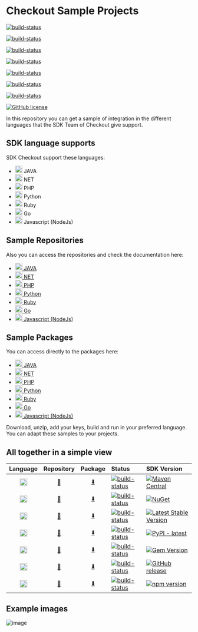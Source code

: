 # Checkout Sample Projects

[![build-status](https://github.com/checkout/sample-projects/actions/workflows/create_java_package.yml/badge.svg)](https://github.com/checkout/sample-projects/actions/workflows/create_java_package.yml)

[![build-status](https://github.com/checkout/sample-projects/actions/workflows/create_net_package.yml/badge.svg)](https://github.com/checkout/sample-projects/actions/workflows/create_net_package.yml)

[![build-status](https://github.com/checkout/sample-projects/actions/workflows/create_php_package.yml/badge.svg)](https://github.com/checkout/sample-projects/actions/workflows/create_php_package.yml)

[![build-status](https://github.com/checkout/sample-projects/actions/workflows/create_python_package.yml/badge.svg)](https://github.com/checkout/sample-projects/actions/workflows/create_python_package.yml)

[![build-status](https://github.com/checkout/sample-projects/actions/workflows/create_ruby_package.yml/badge.svg)](https://github.com/checkout/sample-projects/actions/workflows/create_ruby_package.yml)

[![build-status](https://github.com/checkout/sample-projects/actions/workflows/create_go_package.yml/badge.svg)](https://github.com/checkout/sample-projects/actions/workflows/create_go_package.yml)

[![build-status](https://github.com/checkout/sample-projects/actions/workflows/create_node_package.yml/badge.svg)](https://github.com/checkout/sample-projects/actions/workflows/create_node_package.yml)

[![GitHub license](https://img.shields.io/github/license/checkout/sample-projects.svg)](https://github.com/checkout/sample-projects/blob/main/LICENSE)

In this repository you can get a sample of integration in the different languages that the SDK Team of Checkout give support.

## SDK language supports
SDK Checkout support these languages:

- <img src="https://cdn.jsdelivr.net/gh/devicons/devicon/icons/java/java-original.svg" width="20" height="20"> JAVA
- <img src="https://cdn.jsdelivr.net/gh/devicons/devicon/icons/dot-net/dot-net-original.svg" width="20" height="20"> NET
- <img src="https://cdn.jsdelivr.net/gh/devicons/devicon/icons/php/php-original.svg" width="20" height="20"> PHP
- <img src="https://cdn.jsdelivr.net/gh/devicons/devicon/icons/python/python-original.svg" width="20" height="20"> Python
- <img src="https://cdn.jsdelivr.net/gh/devicons/devicon/icons/ruby/ruby-original.svg" width="20" height="20"> Ruby
- <img src="https://cdn.jsdelivr.net/gh/devicons/devicon/icons/go/go-original.svg" width="20" height="20"> Go
- <img src="https://cdn.jsdelivr.net/gh/devicons/devicon/icons/javascript/javascript-original.svg" width="20" height="20"> Javascript (NodeJs)

## Sample Repositories
Also you can access the repositories and check the documentation here:
- [<img src="https://cdn.jsdelivr.net/gh/devicons/devicon/icons/java/java-original.svg" width="20" height="20"> JAVA ](https://github.com/checkout/sample-projects/tree/main/java)
- [<img src="https://cdn.jsdelivr.net/gh/devicons/devicon/icons/dot-net/dot-net-original.svg" width="20" height="20"> NET](https://github.com/checkout/sample-projects/tree/main/net)
- [<img src="https://cdn.jsdelivr.net/gh/devicons/devicon/icons/php/php-original.svg" width="20" height="20"> PHP](https://github.com/checkout/sample-projects/tree/main/php)
- [<img src="https://cdn.jsdelivr.net/gh/devicons/devicon/icons/python/python-original.svg" width="20" height="20"> Python](https://github.com/checkout/sample-projects/tree/main/python)
- [<img src="https://cdn.jsdelivr.net/gh/devicons/devicon/icons/ruby/ruby-original.svg" width="20" height="20"> Ruby](https://github.com/checkout/sample-projects/tree/main/ruby)
- [<img src="https://cdn.jsdelivr.net/gh/devicons/devicon/icons/go/go-original.svg" width="20" height="20"> Go](https://github.com/checkout/sample-projects/tree/main/go)
- [<img src="https://cdn.jsdelivr.net/gh/devicons/devicon/icons/javascript/javascript-original.svg" width="20" height="20"> Javascript (NodeJs)](https://github.com/checkout/sample-projects/tree/main/node)

## Sample Packages
You can access directly to the packages here:
- [<img src="https://cdn.jsdelivr.net/gh/devicons/devicon/icons/java/java-original.svg" width="20" height="20"> JAVA](https://github.com/checkout/sample-projects/blob/packages/java.zip)
- [<img src="https://cdn.jsdelivr.net/gh/devicons/devicon/icons/dot-net/dot-net-original.svg" width="20" height="20"> NET](https://github.com/checkout/sample-projects/blob/packages/net.zip)
- [<img src="https://cdn.jsdelivr.net/gh/devicons/devicon/icons/php/php-original.svg" width="20" height="20"> PHP](https://github.com/checkout/sample-projects/blob/packages/php.zip)
- [<img src="https://cdn.jsdelivr.net/gh/devicons/devicon/icons/python/python-original.svg" width="20" height="20"> Python](https://github.com/checkout/sample-projects/blob/packages/python.zip)
- [<img src="https://cdn.jsdelivr.net/gh/devicons/devicon/icons/ruby/ruby-original.svg" width="20" height="20"> Ruby](https://github.com/checkout/sample-projects/blob/packages/ruby.zip)
- [<img src="https://cdn.jsdelivr.net/gh/devicons/devicon/icons/go/go-original.svg" width="20" height="20"> Go](https://github.com/checkout/sample-projects/blob/packages/go.zip)
- [<img src="https://cdn.jsdelivr.net/gh/devicons/devicon/icons/javascript/javascript-original.svg" width="20" height="20"> Javascript (NodeJs)](https://github.com/checkout/sample-projects/blob/packages/node.zip)

Download, unzip, add your keys, build and run in your preferred language. You can adapt these samples to your projects.

## All together in a simple view

| Language | Repository | Package | Status | SDK Version |
|:--------:|:----------:|:-------:|:-------|:------------|
| <img src="https://cdn.jsdelivr.net/gh/devicons/devicon/icons/java/java-original.svg" width="20" height="20"> | [:link:](https://github.com/checkout/sample-projects/tree/main/java) | [:arrow_down:](https://github.com/checkout/sample-projects/blob/packages/java.zip) | [![build-status](https://github.com/checkout/sample-projects/actions/workflows/create_java_package.yml/badge.svg)](https://github.com/checkout/sample-projects/actions/workflows/create_java_package.yml) | [![Maven Central](https://maven-badges.herokuapp.com/maven-central/com.checkout/checkout-sdk-java/badge.svg)](https://maven-badges.herokuapp.com/maven-central/com.checkout/checkout-sdk-java/) |
| <img src="https://cdn.jsdelivr.net/gh/devicons/devicon/icons/dot-net/dot-net-original.svg" width="20" height="20"> | [:link:](https://github.com/checkout/sample-projects/tree/main/net) | [:arrow_down:](https://github.com/checkout/sample-projects/blob/packages/net.zip) | [![build-status](https://github.com/checkout/sample-projects/actions/workflows/create_net_package.yml/badge.svg)](https://github.com/checkout/sample-projects/actions/workflows/create_net_package.yml) | [![NuGet](https://img.shields.io/nuget/v/CheckoutSDK.svg)](https://www.nuget.org/packages/CheckoutSDK) |
| <img src="https://cdn.jsdelivr.net/gh/devicons/devicon/icons/php/php-original.svg" width="20" height="20"> | [:link:](https://github.com/checkout/sample-projects/tree/main/php) | [:arrow_down:](https://github.com/checkout/sample-projects/blob/packages/php.zip) | [![build-status](https://github.com/checkout/sample-projects/actions/workflows/create_php_package.yml/badge.svg)](https://github.com/checkout/sample-projects/actions/workflows/create_php_package.yml) | [![Latest Stable Version](http://poser.pugx.org/checkout/checkout-sdk-php/v)](https://packagist.org/packages/checkout/checkout-sdk-php) |
| <img src="https://cdn.jsdelivr.net/gh/devicons/devicon/icons/python/python-original.svg" width="20" height="20"> | [:link:](https://github.com/checkout/sample-projects/tree/main/python) | [:arrow_down:](https://github.com/checkout/sample-projects/blob/packages/python.zip) | [![build-status](https://github.com/checkout/sample-projects/actions/workflows/create_python_package.yml/badge.svg)](https://github.com/checkout/sample-projects/actions/workflows/create_python_package.yml) | [![PyPI - latest](https://img.shields.io/pypi/v/checkout-sdk?label=latest&logo=pypi)](https://pypi.org/project/checkout-sdk) |
| <img src="https://cdn.jsdelivr.net/gh/devicons/devicon/icons/ruby/ruby-original.svg" width="20" height="20"> | [:link:](https://github.com/checkout/sample-projects/tree/main/ruby) | [:arrow_down:](https://github.com/checkout/sample-projects/blob/packages/ruby.zip) | [![build-status](https://github.com/checkout/sample-projects/actions/workflows/create_ruby_package.yml/badge.svg)](https://github.com/checkout/sample-projects/actions/workflows/create_ruby_package.yml) | [![Gem Version](https://badge.fury.io/rb/checkout_sdk.svg)](https://badge.fury.io/rb/checkout_sdk) |
| <img src="https://cdn.jsdelivr.net/gh/devicons/devicon/icons/go/go-original.svg" width="20" height="20"> | [:link:](https://github.com/checkout/sample-projects/tree/main/go) | [:arrow_down:](https://github.com/checkout/sample-projects/blob/packages/go.zip) | [![build-status](https://github.com/checkout/sample-projects/actions/workflows/create_go_package.yml/badge.svg)](https://github.com/checkout/sample-projects/actions/workflows/create_go_package.yml) | [![GitHub release](https://img.shields.io/github/release/checkout/checkout-sdk-go.svg)](https://github.com/checkout/checkout-sdk-go/releases/) |
| <img src="https://cdn.jsdelivr.net/gh/devicons/devicon/icons/javascript/javascript-original.svg" width="20" height="20"> | [:link:](https://github.com/checkout/sample-projects/tree/main/node) | [:arrow_down:](https://github.com/checkout/sample-projects/blob/packages/node.zip) | [![build-status](https://github.com/checkout/sample-projects/actions/workflows/create_node_package.yml/badge.svg)](https://github.com/checkout/sample-projects/actions/workflows/create_node_package.yml) | [![npm version](https://img.shields.io/npm/v/checkout-sdk-node.svg?style=flat)](https://www.npmjs.com/package/checkout-sdk-node) |

## Example images
![image](/assets/image_front_payment_checkout.png)
